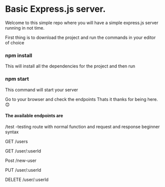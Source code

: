 # Basic Express.js server.

Welcome to this simple repo where you will have a simple express.js server running in not time.

First thing is to download the project and run the commands in your editor of choice

### npm install
This will install all the dependencies for the project and then run

### npm start
This command will start your server

Go to your browser and check the endpoints Thats it thanks for being here.😊

#### The available endpoints are

/test -testing route with normal function and request and response beginner syntax

GET /users

GET /user/:userId

Post /new-user

PUT /user/:userId

DELETE /user/:userId
